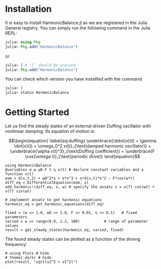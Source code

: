 # Installation

It is easy to install HarmonicBalance.jl as we are registered in the Julia General registry.
You can simply run the following command in the Julia REPL:
```julia
julia> using Pkg
julia> Pkg.add("HarmonicBalance")
```
or 
```julia
julia> ] # `]` should be pressed
julia> Pkg.add("HarmonicBalance")
```
You can check which version you have installled with the command 
```julia
julia> ]
julia> status HarmonicBalance
```

# Getting Started

Let us find the steady states of an external driven Duffing oscillator with nonlinear damping. Its equation of motion is:
```math
\begin{equation} \label{eq:duffing}
\underbrace{\ddot{x}(t) + \gamma \dot{x}(t) + \omega_0^2 x(t)}_{\text{damped harmonic oscillator}} + \underbrace{\alpha x(t)^3}_{\text{Duffing coefficient}} = \underbrace{F \cos(\omega t)}_{\text{periodic drive}}
\end{equation}
```

```@example getting_started
using HarmonicBalance
@variables α ω ω0 F t η x(t) # declare constant variables and a function x(t)
eom = d(x,t,2) + ω0^2*x + α*x^3 + η*d(x,t)*x^2 ~ F*cos(ω*t)
diff_eq = DifferentialEquation(eom, x)
add_harmonic!(diff_eq, x, ω) # specify the ansatz x = u(T) cos(ωt) + v(T) sin(ωt)

# implement ansatz to get harmonic equations
harmonic_eq = get_harmonic_equations(diff_eq)

fixed = (α => 1.0, ω0 => 1.0, F => 0.01, η => 0.1)   # fixed parameters
varied = ω => range(0.9, 1.2, 100)           # range of parameter values
result = get_steady_states(harmonic_eq, varied, fixed)
```
The found steady states can be plotted as a function of the driving frequency:
```@example getting_started
# using Plots # hide
# theme(:dark) # hide
plot(result, "sqrt(u1^2 + v1^2)")
```
